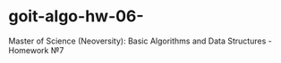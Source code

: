 # goit-algo-hw-06-
Master of Science (Neoversity): Basic Algorithms and Data Structures - Homework №7
